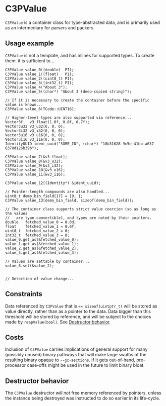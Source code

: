 # C3PValue

`C3PValue` is a container class for type-abstracted data, and is primarily used as an intermediary for parsers and packers.

## Usage example

`C3PValue` is not a template, and has inlines for supported types. To create them. it is sufficient to...

```
C3PValue value_0((double)  PI);   
C3PValue value_1((float)   PI);
C3PValue value_2((uint8_t) PI);
C3PValue value_3((int32_t) PI);
C3PValue value_4("About 3");
C3PValue value_5((char*) "About 3 (deep-copied string)");

// If it is necessary to create the container before the specific value is known...
C3PValue value_6(TCode::UINT16);

// Higher-level types are also supported via reference...
Vector3f   v3_float(1.0f, 0.8f, 0.7f);
Vector3u32 v3_u32(0, 0, 0);
Vector3i32 v3_i32(0, 0, 0);
Vector3u16 v3_u16(0, 0, 0);
Vector3i16 v3_i16(0, 0, 0);
IdentityUUID ident_uuid("SOME_ID", (char*) "18b31628-9c5e-41bb-a637-6370d126b39b");

C3PValue value_7(&v3_float);
C3PValue value_8(&v3_u32);
C3PValue value_9(&v3_i32);
C3PValue value_10(&v3_u16);
C3PValue value_11(&v3_i16);

C3PValue value_12((Identity*) &ident_uuid);

// Pointer-length compounds are also handled...
uint8_t demo_bin_field[17] = {0, };
C3PValue value_13(demo_bin_field, sizeof(demo_bin_field));

// The container class supports strict value coercion (so as long as the values
//   are type-convertible), and types are noted by their pointers.
double   fetched_value_0 = 0.0d;
float    fetched_value_1 = 0.0f;
uint8_t  fetched_value_2 = 0;
int32_t  fetched_value_3 = 0;
value_0.get_as(&fetched_value_0);
value_1.get_as(&fetched_value_1);
value_2.get_as(&fetched_value_2);
value_3.get_as(&fetched_value_3);

// Values are settable by container...
value_6.set(&value_2);


// Detection of value change...
```


## Constraints

Data referenced by `C3PValue` that is `<= sizeof(uintptr_t)` will be stored as value directly, rather than as a pointer to the data. Data bigger than this threshold will be stored by reference, and will be subject to the choices made by `reapValue(bool)`. See [Destructor behavior](#Destructor_behavior).


## Costs

Inclusion of `C3PValue` carries implications of general support for many (possibly unused) binary pathways that will make large swaths of the resulting binary opaque to `--gc-sections`. If it gets out-of-hand, pre-processor case-offs might be used in the future to limit binary bloat.


## Destructor behavior

The `C3PValue` destructor *will not* free memory referenced by pointers, unless the instance being destroyed
was instructed to do so earlier in its life-cycle.

